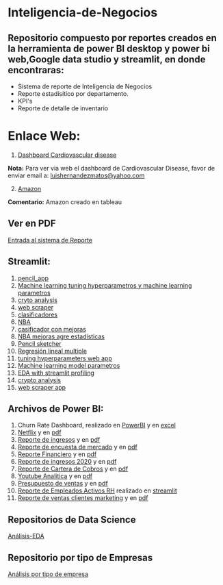 # Inteligencia-de-Negocios

##  Repositorio  compuesto por reportes creados en la herramienta de power BI desktop y power bi web,Google data studio y streamlit, en donde encontraras:  

- Sistema de reporte de Inteligencia de Negocios
- Reporte estadísitico por departamento.
- KPI's
- Reporte de detalle de inventario  


# Enlace Web:  


1. [Dashboard Cardiovascular disease](https://datastudio.google.com/s/oc9zJabceAI)

**Nota:** Para ver via web el dashboard de Cardiovascular Disease, favor de  enviar email a: luishernandezmatos@yahoo.com

2. [Amazon](https://public.tableau.com/app/profile/luis.hernandez3032/viz/AmzonDash/Amazon?publish=yes)

**Comentario:**
Amazon creado en tableau
## Ver en PDF
[Entrada al sistema de Reporte](https://github.com/luishernand/Inteligencia-de-Negocios/blob/master/estadisticas.pdf)


## Streamlit:
1. [pencil_app](https://github.com/luishernand/pencil_app)
1. [Machine learning tuning  hyperparametros y machine learning parametros](https://github.com/luishernand/ml_parameters_streamlit_app)
1. [cryto analysis](https://github.com/luishernand/crypto_analysis)
1. [web scraper](https://github.com/luishernand/web_scraper)    
1. [clasificadores](https://clasificador-app.herokuapp.com/)  
1. [NBA](https://nba-apy.herokuapp.com/)
1. [casificador con mejoras](https://clasificadorapp.herokuapp.com/)  
1. [NBA mejoras agre estadísticas](https://nba-references.herokuapp.com/)  
1. [Pencil sketcher](https://pencil-app.herokuapp.com/)
1. [Regresión lineal multiple](https://share.streamlit.io/luishernand/lineal_regression_app/main/share_lineal.py)
1. [tuning hyperparameters web app](https://share.streamlit.io/luishernand/ml_parameters_streamlit_app/main/ml_opt_app.py)
1. [Machine learning model parametros](https://share.streamlit.io/luishernand/ml_parameters_streamlit_app/main/ml_app.py)
1. [EDA with streamlit profiling](https://eda-ap.herokuapp.com/)
1. [crypto analysis](https://crypto-analysys.herokuapp.com/)
1. [web scraper app](https://scraper-a.herokuapp.com/)  


## Archivos de Power BI: 
1. Churn Rate Dashboard,  realizado en [PowerBI](https://github.com/luishernand/Inteligencia-de-Negocios/blob/master/dashboard.pbix) y en [excel](https://github.com/luishernand/Inteligencia-de-Negocios/blob/master/dashboard_churn%20excel.xlsx)
2. [Netflix](https://github.com/luishernand/Inteligencia-de-Negocios/blob/master/netflix.pbix) y en [pdf](https://github.com/luishernand/Inteligencia-de-Negocios/blob/master/netflix.pdf)
3. [Reporte de ingresos](https://github.com/luishernand/Inteligencia-de-Negocios/blob/master/reporte%20de%20ingresos.pbix) y en [pdf](https://github.com/luishernand/Inteligencia-de-Negocios/blob/master/reporte%20de%20ingresos.pdf)
4. [Reporte de encuesta de mercado](https://github.com/luishernand/Inteligencia-de-Negocios/blob/master/Reporte%20de%20encuestas%20de%20mercado.pbix) y en [pdf](https://github.com/luishernand/Inteligencia-de-Negocios/blob/master/Reporte%20de%20encuestas%20de%20mercado.pdf)
5. [Reporte Financiero](https://github.com/luishernand/Inteligencia-de-Negocios/blob/master/Reporte%20financiero.pbix) y en [pdf](https://github.com/luishernand/Inteligencia-de-Negocios/blob/master/Reporte%20financiero.pdf)
6. [Reporte de ingresos 2020](https://github.com/luishernand/Inteligencia-de-Negocios/blob/master/reporte%20de%20Fomikustics.pbix) y en [pdf](https://github.com/luishernand/Inteligencia-de-Negocios/blob/master/reporte%20de%20Fomikustics.pdf)
7. [Reporte de Cartera de Cobros](https://github.com/luishernand/Inteligencia-de-Negocios/blob/master/reporte%20de%20cobranzas.pbix) y en [pdf](https://github.com/luishernand/Inteligencia-de-Negocios/blob/master/reporte%20de%20cobranzas.pdf)
8. [Youtube Analitica](https://github.com/luishernand/Inteligencia-de-Negocios/blob/master/Reporte%20de%20visitas%20youtube.pbix) y en [pdf](https://github.com/luishernand/Inteligencia-de-Negocios/blob/master/Reporte%20de%20visitas%20youtube.pdf)
9. [Presupuesto de ventas](https://github.com/luishernand/Inteligencia-de-Negocios/blob/master/Reporte%20de%20presupuesto%20de%20ventas.pbix) y en  [pdf](https://github.com/luishernand/Inteligencia-de-Negocios/blob/master/Reporte%20de%20presupuesto%20de%20ventas.pdf)
10. [Reporte de Empleados Activos RH](https://github.com/luishernand/Inteligencia-de-Negocios/blob/master/reporte%20de%20RHH%20empleados%20activos.pbix) realizado en [streamlit](https://share.streamlit.io/luishernand/rh-apps/main/rh.py)
11. [Reporte de ventas clientes marketing](https://github.com/luishernand/Inteligencia-de-Negocios/blob/master/Reporte%20Marketing.pbix) y  en [pdf](https://github.com/luishernand/Inteligencia-de-Negocios/blob/master/Reporte%20Marketing.pdf)


## Repositorios de Data Science 
[Análisis-EDA](https://luishernand.github.io/Analisis-EDA-predicciones/)

## Repositorio por tipo de Empresas  
[Análisis por tipo de empresa](https://luishernand.github.io/Mis-proyectos-de-ML-por-tipo-Industrias/)






